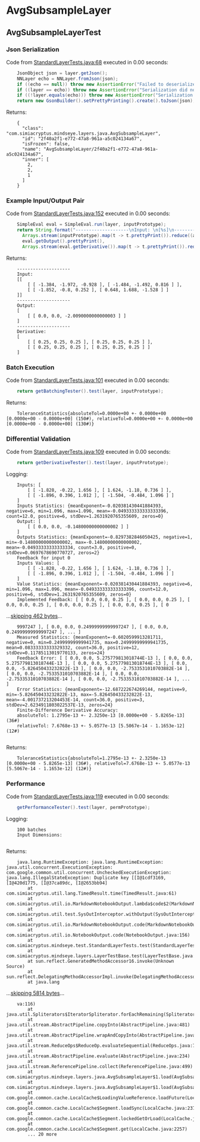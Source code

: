 # AvgSubsampleLayer
## AvgSubsampleLayerTest
### Json Serialization
Code from [StandardLayerTests.java:68](../../../../../../../src/main/java/com/simiacryptus/mindseye/test/StandardLayerTests.java#L68) executed in 0.00 seconds: 
```java
    JsonObject json = layer.getJson();
    NNLayer echo = NNLayer.fromJson(json);
    if ((echo == null)) throw new AssertionError("Failed to deserialize");
    if ((layer == echo)) throw new AssertionError("Serialization did not copy");
    if ((!layer.equals(echo))) throw new AssertionError("Serialization not equal");
    return new GsonBuilder().setPrettyPrinting().create().toJson(json);
```

Returns: 

```
    {
      "class": "com.simiacryptus.mindseye.layers.java.AvgSubsampleLayer",
      "id": "2f40a2f1-e772-47a8-961a-a5c024134a67",
      "isFrozen": false,
      "name": "AvgSubsampleLayer/2f40a2f1-e772-47a8-961a-a5c024134a67",
      "inner": [
        2,
        2,
        1
      ]
    }
```



### Example Input/Output Pair
Code from [StandardLayerTests.java:152](../../../../../../../src/main/java/com/simiacryptus/mindseye/test/StandardLayerTests.java#L152) executed in 0.00 seconds: 
```java
    SimpleEval eval = SimpleEval.run(layer, inputPrototype);
    return String.format("--------------------\nInput: \n[%s]\n--------------------\nOutput: \n%s\n--------------------\nDerivative: \n%s",
      Arrays.stream(inputPrototype).map(t -> t.prettyPrint()).reduce((a, b) -> a + ",\n" + b).get(),
      eval.getOutput().prettyPrint(),
      Arrays.stream(eval.getDerivative()).map(t -> t.prettyPrint()).reduce((a, b) -> a + ",\n" + b).get());
```

Returns: 

```
    --------------------
    Input: 
    [[
    	[ [ -1.384, -1.972, -0.928 ], [ -1.484, -1.492, 0.816 ] ],
    	[ [ -1.852, -0.8, 0.252 ], [ 0.648, 1.688, -1.528 ] ]
    ]]
    --------------------
    Output: 
    [
    	[ [ 0.0, 0.0, -2.0090000000000003 ] ]
    ]
    --------------------
    Derivative: 
    [
    	[ [ 0.25, 0.25, 0.25 ], [ 0.25, 0.25, 0.25 ] ],
    	[ [ 0.25, 0.25, 0.25 ], [ 0.25, 0.25, 0.25 ] ]
    ]
```



### Batch Execution
Code from [StandardLayerTests.java:101](../../../../../../../src/main/java/com/simiacryptus/mindseye/test/StandardLayerTests.java#L101) executed in 0.00 seconds: 
```java
    return getBatchingTester().test(layer, inputPrototype);
```

Returns: 

```
    ToleranceStatistics{absoluteTol=0.0000e+00 +- 0.0000e+00 [0.0000e+00 - 0.0000e+00] (150#), relativeTol=0.0000e+00 +- 0.0000e+00 [0.0000e+00 - 0.0000e+00] (130#)}
```



### Differential Validation
Code from [StandardLayerTests.java:109](../../../../../../../src/main/java/com/simiacryptus/mindseye/test/StandardLayerTests.java#L109) executed in 0.00 seconds: 
```java
    return getDerivativeTester().test(layer, inputPrototype);
```
Logging: 
```
    Inputs: [
    	[ [ -1.828, -0.22, 1.656 ], [ 1.624, -1.18, 0.736 ] ],
    	[ [ -1.896, 0.396, 1.012 ], [ -1.504, -0.484, 1.096 ] ]
    ]
    Inputs Statistics: {meanExponent=-0.020381430441884393, negative=6, min=1.096, max=1.096, mean=-0.049333333333333396, count=12.0, positive=6, stdDev=1.2631920765355609, zeros=0}
    Output: [
    	[ [ 0.0, 0.0, -0.14800000000000002 ] ]
    ]
    Outputs Statistics: {meanExponent=-0.8297382846050425, negative=1, min=-0.14800000000000002, max=-0.14800000000000002, mean=-0.04933333333333334, count=3.0, positive=0, stdDev=0.0697678690770727, zeros=2}
    Feedback for input 0
    Inputs Values: [
    	[ [ -1.828, -0.22, 1.656 ], [ 1.624, -1.18, 0.736 ] ],
    	[ [ -1.896, 0.396, 1.012 ], [ -1.504, -0.484, 1.096 ] ]
    ]
    Value Statistics: {meanExponent=-0.020381430441884393, negative=6, min=1.096, max=1.096, mean=-0.049333333333333396, count=12.0, positive=6, stdDev=1.2631920765355609, zeros=0}
    Implemented Feedback: [ [ 0.0, 0.0, 0.25 ], [ 0.0, 0.0, 0.25 ], [ 0.0, 0.0, 0.25 ], [ 0.0, 0.0, 0.25 ], [ 0.0, 0.0, 0.25 ], [ 0
```
...[skipping 462 bytes](etc/96.txt)...
```
    9997247 ], [ 0.0, 0.0, 0.24999999999997247 ], [ 0.0, 0.0, 0.24999999999997247 ], ... ]
    Measured Statistics: {meanExponent=-0.6020599913281711, negative=0, min=0.24999999999941735, max=0.24999999999941735, mean=0.08333333333329332, count=36.0, positive=12, stdDev=0.11785113019770133, zeros=24}
    Feedback Error: [ [ 0.0, 0.0, 5.275779813018744E-13 ], [ 0.0, 0.0, 5.275779813018744E-13 ], [ 0.0, 0.0, 5.275779813018744E-13 ], [ 0.0, 0.0, -5.826450433232822E-13 ], [ 0.0, 0.0, -2.7533531010703882E-14 ], [ 0.0, 0.0, -2.7533531010703882E-14 ], [ 0.0, 0.0, -2.7533531010703882E-14 ], [ 0.0, 0.0, -2.7533531010703882E-14 ], ... ]
    Error Statistics: {meanExponent=-12.687222674269144, negative=9, min=-5.826450433232822E-13, max=-5.826450433232822E-13, mean=-4.001737213204453E-14, count=36.0, positive=3, stdDev=2.6234911803022537E-13, zeros=24}
    Finite-Difference Derivative Accuracy:
    absoluteTol: 1.2795e-13 +- 2.3250e-13 [0.0000e+00 - 5.8265e-13] (36#)
    relativeTol: 7.6768e-13 +- 5.0577e-13 [5.5067e-14 - 1.1653e-12] (12#)
    
```

Returns: 

```
    ToleranceStatistics{absoluteTol=1.2795e-13 +- 2.3250e-13 [0.0000e+00 - 5.8265e-13] (36#), relativeTol=7.6768e-13 +- 5.0577e-13 [5.5067e-14 - 1.1653e-12] (12#)}
```



### Performance
Code from [StandardLayerTests.java:119](../../../../../../../src/main/java/com/simiacryptus/mindseye/test/StandardLayerTests.java#L119) executed in 0.00 seconds: 
```java
    getPerformanceTester().test(layer, permPrototype);
```
Logging: 
```
    100 batches
    Input Dimensions:
    
```

Returns: 

```
    java.lang.RuntimeException: java.lang.RuntimeException: java.util.concurrent.ExecutionException: com.google.common.util.concurrent.UncheckedExecutionException: java.lang.IllegalStateException: Duplicate key [[I@1cdf3169, [I@420d1775, [I@37ca89dc, [I@2653bb94]
    	at com.simiacryptus.util.lang.TimedResult.time(TimedResult.java:61)
    	at com.simiacryptus.util.io.MarkdownNotebookOutput.lambda$code$2(MarkdownNotebookOutput.java:138)
    	at com.simiacryptus.util.test.SysOutInterceptor.withOutput(SysOutInterceptor.java:72)
    	at com.simiacryptus.util.io.MarkdownNotebookOutput.code(MarkdownNotebookOutput.java:136)
    	at com.simiacryptus.util.io.NotebookOutput.code(NotebookOutput.java:156)
    	at com.simiacryptus.mindseye.test.StandardLayerTests.test(StandardLayerTests.java:119)
    	at com.simiacryptus.mindseye.layers.LayerTestBase.test(LayerTestBase.java:40)
    	at sun.reflect.GeneratedMethodAccessor16.invoke(Unknown Source)
    	at sun.reflect.DelegatingMethodAccessorImpl.invoke(DelegatingMethodAccessorImpl.java:43)
    	at java.lang
```
...[skipping 5814 bytes](etc/97.txt)...
```
    va:116)
    	at java.util.Spliterators$IteratorSpliterator.forEachRemaining(Spliterators.java:1801)
    	at java.util.stream.AbstractPipeline.copyInto(AbstractPipeline.java:481)
    	at java.util.stream.AbstractPipeline.wrapAndCopyInto(AbstractPipeline.java:471)
    	at java.util.stream.ReduceOps$ReduceOp.evaluateSequential(ReduceOps.java:708)
    	at java.util.stream.AbstractPipeline.evaluate(AbstractPipeline.java:234)
    	at java.util.stream.ReferencePipeline.collect(ReferencePipeline.java:499)
    	at com.simiacryptus.mindseye.layers.java.AvgSubsampleLayer$1.load(AvgSubsampleLayer.java:52)
    	at com.simiacryptus.mindseye.layers.java.AvgSubsampleLayer$1.load(AvgSubsampleLayer.java:48)
    	at com.google.common.cache.LocalCache$LoadingValueReference.loadFuture(LocalCache.java:3599)
    	at com.google.common.cache.LocalCache$Segment.loadSync(LocalCache.java:2379)
    	at com.google.common.cache.LocalCache$Segment.lockedGetOrLoad(LocalCache.java:2342)
    	at com.google.common.cache.LocalCache$Segment.get(LocalCache.java:2257)
    	... 20 more
    
```



